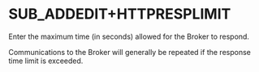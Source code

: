 # SUB_ADDEDIT+HTTPRESPLIMIT

Enter the maximum time (in seconds) allowed for the Broker to respond.  

Communications to the Broker will generally be repeated if the response
time limit is exceeded. 